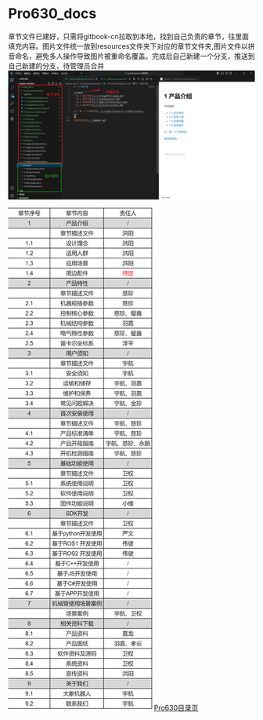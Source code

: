 # Pro630_docs

章节文件已建好，只需将gitbook-cn拉取到本地，找到自己负责的章节，往里面填充内容。图片文件统一放到resources文件夹下对应的章节文件夹,图片文件以拼音命名，避免多人操作导致图片被重命名覆盖。完成后自己新建一个分支，推送到自己新建的分支，待管理员合并
![图片描述](./resources/temp/02.png)

![图片描述](./resources/temp/04.png)
[Pro630目录页](SUMMARY.md)